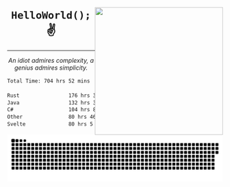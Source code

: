 <div text-align="center">
    <img src="https://i.imgur.com/h1q15Kt.gife" align="right" width="299" height="299">
    <h1 align="center"><code>HelloWorld();</code> ✌️</h1>
    <hr>
    <p align="center"><i>An idiot admires complexity, a genius admires simplicity.</i></p>
</div>

<!--START_SECTION:waka-->

```txt
Total Time: 704 hrs 52 mins

Rust                176 hrs 39 mins █████▓░░░░░░░░░░░░░░░░░░░   22.49 %
Java                132 hrs 3 mins  ████▒░░░░░░░░░░░░░░░░░░░░   16.81 %
C#                  104 hrs 8 mins  ███▒░░░░░░░░░░░░░░░░░░░░░   13.25 %
Other               80 hrs 46 mins  ██▓░░░░░░░░░░░░░░░░░░░░░░   10.28 %
Svelte              80 hrs 5 mins   ██▓░░░░░░░░░░░░░░░░░░░░░░   10.19 %
```

<!--END_SECTION:waka-->

<picture>
  <source media="(prefers-color-scheme: dark)" srcset="https://raw.githubusercontent.com/Somfic/Somfic/main/github-contribution-grid-snake-dark.svg">
  <source media="(prefers-color-scheme: light)" srcset="https://raw.githubusercontent.com/Somfic/Somfic/main/github-contribution-grid-snake.svg">
  <img alt="github contribution grid snake animation" src="https://raw.githubusercontent.com/Somfic/Somfic/main/github-contribution-grid-snake.svg">
</picture>
